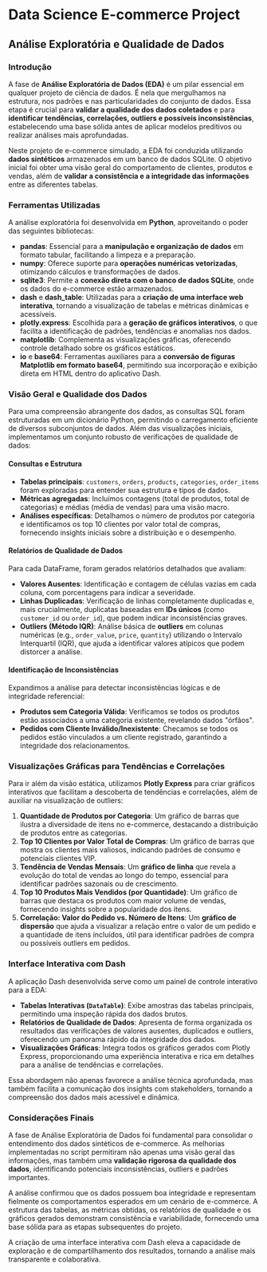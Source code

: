 # Data Science E-commerce Project

## Análise Exploratória e Qualidade de Dados

### Introdução

A fase de **Análise Exploratória de Dados (EDA)** é um pilar essencial em qualquer projeto de ciência de dados. É nela que mergulhamos na estrutura, nos padrões e nas particularidades do conjunto de dados. Essa etapa é crucial para **validar a qualidade dos dados coletados** e para **identificar tendências, correlações, outliers e possíveis inconsistências**, estabelecendo uma base sólida antes de aplicar modelos preditivos ou realizar análises mais aprofundadas.

Neste projeto de e-commerce simulado, a EDA foi conduzida utilizando **dados sintéticos** armazenados em um banco de dados SQLite. O objetivo inicial foi obter uma visão geral do comportamento de clientes, produtos e vendas, além de **validar a consistência e a integridade das informações** entre as diferentes tabelas.

### Ferramentas Utilizadas

A análise exploratória foi desenvolvida em **Python**, aproveitando o poder das seguintes bibliotecas:

* **pandas**: Essencial para a **manipulação e organização de dados** em formato tabular, facilitando a limpeza e a preparação.
* **numpy**: Oferece suporte para **operações numéricas vetorizadas**, otimizando cálculos e transformações de dados.
* **sqlite3**: Permite a **conexão direta com o banco de dados SQLite**, onde os dados do e-commerce estão armazenados.
* **dash** e **dash\_table**: Utilizadas para a **criação de uma interface web interativa**, tornando a visualização de tabelas e métricas dinâmicas e acessíveis.
* **plotly.express**: Escolhida para a **geração de gráficos interativos**, o que facilita a identificação de padrões, tendências e anomalias nos dados.
* **matplotlib**: Complementa as visualizações gráficas, oferecendo controle detalhado sobre os gráficos estáticos.
* **io** e **base64**: Ferramentas auxiliares para a **conversão de figuras Matplotlib em formato base64**, permitindo sua incorporação e exibição direta em HTML dentro do aplicativo Dash.

### Visão Geral e Qualidade dos Dados

Para uma compreensão abrangente dos dados, as consultas SQL foram estruturadas em um dicionário Python, permitindo o carregamento eficiente de diversos subconjuntos de dados. Além das visualizações iniciais, implementamos um conjunto robusto de verificações de qualidade de dados:

#### Consultas e Estrutura

* **Tabelas principais**: `customers`, `orders`, `products`, `categories`, `order_items` foram exploradas para entender sua estrutura e tipos de dados.
* **Métricas agregadas**: Incluímos contagens (total de produtos, total de categorias) e médias (média de vendas) para uma visão macro.
* **Análises específicas**: Detalhamos o número de produtos por categoria e identificamos os top 10 clientes por valor total de compras, fornecendo insights iniciais sobre a distribuição e o desempenho.

#### Relatórios de Qualidade de Dados

Para cada DataFrame, foram gerados relatórios detalhados que avaliam:

* **Valores Ausentes**: Identificação e contagem de células vazias em cada coluna, com porcentagens para indicar a severidade.
* **Linhas Duplicadas**: Verificação de linhas completamente duplicadas e, mais crucialmente, duplicatas baseadas em **IDs únicos** (como `customer_id` ou `order_id`), que podem indicar inconsistências graves.
* **Outliers (Método IQR)**: Análise básica de **outliers** em colunas numéricas (e.g., `order_value`, `price`, `quantity`) utilizando o Intervalo Interquartil (IQR), que ajuda a identificar valores atípicos que podem distorcer a análise.

#### Identificação de Inconsistências

Expandimos a análise para detectar inconsistências lógicas e de integridade referencial:

* **Produtos sem Categoria Válida**: Verificamos se todos os produtos estão associados a uma categoria existente, revelando dados "órfãos".
* **Pedidos com Cliente Inválido/Inexistente**: Checamos se todos os pedidos estão vinculados a um cliente registrado, garantindo a integridade dos relacionamentos.

### Visualizações Gráficas para Tendências e Correlações

Para ir além da visão estática, utilizamos **Plotly Express** para criar gráficos interativos que facilitam a descoberta de tendências e correlações, além de auxiliar na visualização de outliers:

1. **Quantidade de Produtos por Categoria**: Um gráfico de barras que ilustra a diversidade de itens no e-commerce, destacando a distribuição de produtos entre as categorias.
1. **Top 10 Clientes por Valor Total de Compras**: Um gráfico de barras que mostra os clientes mais valiosos, indicando padrões de consumo e potenciais clientes VIP.
1. **Tendência de Vendas Mensais**: Um **gráfico de linha** que revela a evolução do total de vendas ao longo do tempo, essencial para identificar padrões sazonais ou de crescimento.
1. **Top 10 Produtos Mais Vendidos (por Quantidade)**: Um gráfico de barras que destaca os produtos com maior volume de vendas, fornecendo insights sobre a popularidade dos itens.
1. **Correlação: Valor do Pedido vs. Número de Itens**: Um **gráfico de dispersão** que ajuda a visualizar a relação entre o valor de um pedido e a quantidade de itens incluídos, útil para identificar padrões de compra ou possíveis outliers em pedidos.

### Interface Interativa com Dash

A aplicação Dash desenvolvida serve como um painel de controle interativo para a EDA:

* **Tabelas Interativas (`DataTable`)**: Exibe amostras das tabelas principais, permitindo uma inspeção rápida dos dados brutos.
* **Relatórios de Qualidade de Dados**: Apresenta de forma organizada os resultados das verificações de valores ausentes, duplicados e outliers, oferecendo um panorama rápido da integridade dos dados.
* **Visualizações Gráficas**: Integra todos os gráficos gerados com Plotly Express, proporcionando uma experiência interativa e rica em detalhes para a análise de tendências e correlações.

Essa abordagem não apenas favorece a análise técnica aprofundada, mas também facilita a comunicação dos insights com stakeholders, tornando a compreensão dos dados mais acessível e dinâmica.

### Considerações Finais

A fase de Análise Exploratória de Dados foi fundamental para consolidar o entendimento dos dados sintéticos de e-commerce. As melhorias implementadas no script permitiram não apenas uma visão geral das informações, mas também uma **validação rigorosa da qualidade dos dados**, identificando potenciais inconsistências, outliers e padrões importantes.

A análise confirmou que os dados possuem boa integridade e representam fielmente os comportamentos esperados em um cenário de e-commerce. A estrutura das tabelas, as métricas obtidas, os relatórios de qualidade e os gráficos gerados demonstram consistência e variabilidade, fornecendo uma base sólida para as etapas subsequentes do projeto.

A criação de uma interface interativa com Dash eleva a capacidade de exploração e de compartilhamento dos resultados, tornando a análise mais transparente e colaborativa.